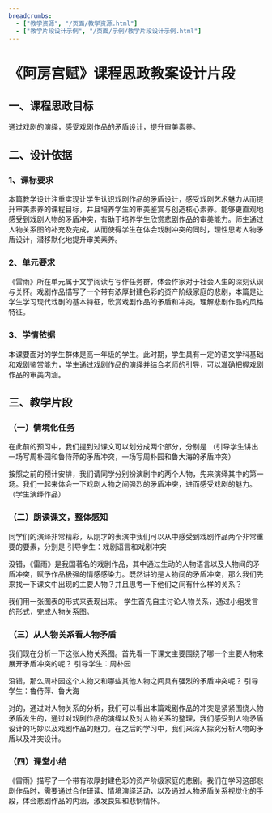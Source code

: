```yaml
---
breadcrumbs:
  - ["教学资源", "/页面/教学资源.html"]
  - ["教学片段设计示例", "/页面/示例/教学片段设计示例.html"]
---
```


# 《阿房宫赋》课程思政教案设计片段

## 一、课程思政目标

通过戏剧的演绎，感受戏剧作品的矛盾设计，提升审美素养。

## 二、设计依据

### 1、课标要求

本篇教学设计注重实现让学生认识戏剧作品的矛盾设计，感受戏剧艺术魅力从而提升审美素养的课程目标，并且培养学生的审美鉴赏与创造核心素养。能够更直观地感受到戏剧人物的矛盾冲突，有助于培养学生欣赏悲剧作品的审美能力。师生通过人物关系图的补充及完成，从而使得学生在体会戏剧冲突的同时，理性思考人物矛盾设计，潜移默化地提升审美素养。

### 2、单元要求

《雷雨》所在单元属于文学阅读与写作任务群，体会作家对于社会人生的深刻认识与关怀。戏剧作品描写了一个带有浓厚封建色彩的资产阶级家庭的悲剧，本篇是让学生学习现代戏剧的基本特征，欣赏戏剧作品的矛盾和冲突，理解悲剧作品的风格特征。

### 3、学情依据

本课要面对的学生群体是高一年级的学生。此时期，学生具有一定的语文学科基础和戏剧鉴赏能力，学生通过戏剧作品的演绎并结合老师的引导，可以准确把握戏剧作品的审美内涵。

## 三、教学片段

### （一）情境化任务

在此前的预习中，我们提到过课文可以划分成两个部分，分别是
（引导学生讲出一场写周朴园和鲁侍萍的矛盾冲突，一场写周朴园和鲁大海的矛盾冲突）

按照之前的预计安排，我们请同学分别扮演剧中的两个人物，先来演绎其中的第一场。我们一起来体会一下戏剧人物之间强烈的矛盾冲突，进而感受戏剧的魅力。
（学生演绎作品）


### （二）朗读课文，整体感知

同学们的演绎非常精彩，从刚才的表演中我们可以从中感受到戏剧作品两个非常重要的要素，分别是
引导学生：戏剧语言和戏剧冲突

没错，《雷雨》是我国著名的戏剧作品，其中通过生动的人物语言以及人物间的矛盾冲突，赋予作品极强的情感感染力。既然讲的是人物间的矛盾冲突，那么我们先来找一下课文中出现的主要人物？并且思考一下他们之间有什么样的关系？

我们用一张图表的形式来表现出来。
学生首先自主讨论人物关系，通过小组发言的形式，完成人物关系图。


### （三）从人物关系看人物矛盾

我们现在分析一下这张人物关系图。首先看一下课文主要围绕了哪一个主要人物来展开矛盾冲突的呢？
引导学生：周朴园

没错，那么周朴园这个人物又和哪些其他人物之间具有强烈的矛盾冲突呢？
引导学生：鲁侍萍、鲁大海

对的，通过对人物关系的分析，我们可以看出本篇戏剧作品的冲突是紧紧围绕人物矛盾发生的，通过对戏剧作品的演绎以及对人物关系的整理，我们感受到人物矛盾设计的巧妙以及戏剧作品的魅力。在之后的学习中，我们来深入探究分析人物的矛盾以及冲突设计。


### （四）课堂小结

《雷雨》描写了一个带有浓厚封建色彩的资产阶级家庭的悲剧。我们在学习这部悲剧作品时，需要通过合作研读、情境演绎活动，以及通过人物矛盾关系视觉化的手段，体会悲剧作品的内涵，激发良知和悲悯情怀。
